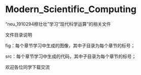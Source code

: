 # Modern_Scientific_Computing
“neu_1910294穆壮壮”学习“现代科学运算”的相关文件

文件目录说明

fig：每个章节学习中生成的图像，其中子目录为每个章节的标号；

src：每个章节学习中生成的代码，其中子目录为每个章节的标号；

欢迎各位同学下载交流
